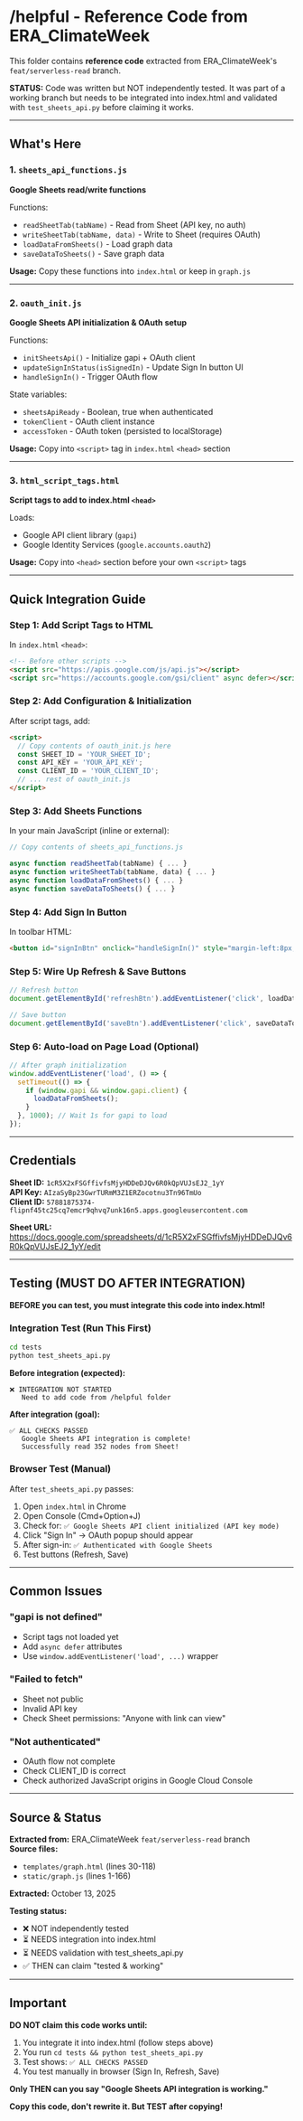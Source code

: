 # /helpful - Reference Code from ERA_ClimateWeek

This folder contains **reference code** extracted from ERA_ClimateWeek's `feat/serverless-read` branch.

**STATUS:** Code was written but NOT independently tested. It was part of a working branch but needs to be integrated into index.html and validated with `test_sheets_api.py` before claiming it works.

---

## What's Here

### 1. `sheets_api_functions.js`
**Google Sheets read/write functions**

Functions:
- `readSheetTab(tabName)` - Read from Sheet (API key, no auth)
- `writeSheetTab(tabName, data)` - Write to Sheet (requires OAuth)
- `loadDataFromSheets()` - Load graph data
- `saveDataToSheets()` - Save graph data

**Usage:** Copy these functions into `index.html` or keep in `graph.js`

---

### 2. `oauth_init.js`
**Google Sheets API initialization & OAuth setup**

Functions:
- `initSheetsApi()` - Initialize gapi + OAuth client
- `updateSignInStatus(isSignedIn)` - Update Sign In button UI
- `handleSignIn()` - Trigger OAuth flow

State variables:
- `sheetsApiReady` - Boolean, true when authenticated
- `tokenClient` - OAuth client instance
- `accessToken` - OAuth token (persisted to localStorage)

**Usage:** Copy into `<script>` tag in `index.html` `<head>` section

---

### 3. `html_script_tags.html`
**Script tags to add to index.html `<head>`**

Loads:
- Google API client library (`gapi`)
- Google Identity Services (`google.accounts.oauth2`)

**Usage:** Copy into `<head>` section before your own `<script>` tags

---

## Quick Integration Guide

### Step 1: Add Script Tags to HTML

In `index.html` `<head>`:
```html
<!-- Before other scripts -->
<script src="https://apis.google.com/js/api.js"></script>
<script src="https://accounts.google.com/gsi/client" async defer></script>
```

### Step 2: Add Configuration & Initialization

After script tags, add:
```html
<script>
  // Copy contents of oauth_init.js here
  const SHEET_ID = 'YOUR_SHEET_ID';
  const API_KEY = 'YOUR_API_KEY';
  const CLIENT_ID = 'YOUR_CLIENT_ID';
  // ... rest of oauth_init.js
</script>
```

### Step 3: Add Sheets Functions

In your main JavaScript (inline or external):
```javascript
// Copy contents of sheets_api_functions.js

async function readSheetTab(tabName) { ... }
async function writeSheetTab(tabName, data) { ... }
async function loadDataFromSheets() { ... }
async function saveDataToSheets() { ... }
```

### Step 4: Add Sign In Button

In toolbar HTML:
```html
<button id="signInBtn" onclick="handleSignIn()" style="margin-left:8px;">🔐 Sign In</button>
```

### Step 5: Wire Up Refresh & Save Buttons

```javascript
// Refresh button
document.getElementById('refreshBtn').addEventListener('click', loadDataFromSheets);

// Save button  
document.getElementById('saveBtn').addEventListener('click', saveDataToSheets);
```

### Step 6: Auto-load on Page Load (Optional)

```javascript
// After graph initialization
window.addEventListener('load', () => {
  setTimeout(() => {
    if (window.gapi && window.gapi.client) {
      loadDataFromSheets();
    }
  }, 1000); // Wait 1s for gapi to load
});
```

---

## Credentials

**Sheet ID:** `1cR5X2xFSGffivfsMjyHDDeDJQv6R0kQpVUJsEJ2_1yY`  
**API Key:** `AIzaSyBp23GwrTURmM3Z1ERZocotnu3Tn96TmUo`  
**Client ID:** `57881875374-flipnf45tc25cq7emcr9qhvq7unk16n5.apps.googleusercontent.com`

**Sheet URL:** https://docs.google.com/spreadsheets/d/1cR5X2xFSGffivfsMjyHDDeDJQv6R0kQpVUJsEJ2_1yY/edit

---

## Testing (MUST DO AFTER INTEGRATION)

**BEFORE you can test, you must integrate this code into index.html!**

### Integration Test (Run This First)
```bash
cd tests
python test_sheets_api.py
```

**Before integration (expected):**
```
❌ INTEGRATION NOT STARTED
   Need to add code from /helpful folder
```

**After integration (goal):**
```
✅ ALL CHECKS PASSED
   Google Sheets API integration is complete!
   Successfully read 352 nodes from Sheet!
```

### Browser Test (Manual)
After `test_sheets_api.py` passes:
1. Open `index.html` in Chrome
2. Open Console (Cmd+Option+J)
3. Check for: `✅ Google Sheets API client initialized (API key mode)`
4. Click "Sign In" → OAuth popup should appear
5. After sign-in: `✅ Authenticated with Google Sheets`
6. Test buttons (Refresh, Save)

---

## Common Issues

### "gapi is not defined"
- Script tags not loaded yet
- Add `async defer` attributes
- Use `window.addEventListener('load', ...)` wrapper

### "Failed to fetch"
- Sheet not public
- Invalid API key
- Check Sheet permissions: "Anyone with link can view"

### "Not authenticated"
- OAuth flow not complete
- Check CLIENT_ID is correct
- Check authorized JavaScript origins in Google Cloud Console

---

## Source & Status

**Extracted from:** ERA_ClimateWeek `feat/serverless-read` branch  
**Source files:**
- `templates/graph.html` (lines 30-118)
- `static/graph.js` (lines 1-166)

**Extracted:** October 13, 2025

**Testing status:** 
- ❌ NOT independently tested
- ⏳ NEEDS integration into index.html
- ⏳ NEEDS validation with test_sheets_api.py
- ✅ THEN can claim "tested & working"

---

## Important

**DO NOT claim this code works until:**
1. You integrate it into index.html (follow steps above)
2. You run `cd tests && python test_sheets_api.py`
3. Test shows: `✅ ALL CHECKS PASSED`
4. You test manually in browser (Sign In, Refresh, Save)

**Only THEN can you say "Google Sheets API integration is working."**

**Copy this code, don't rewrite it. But TEST after copying!**
